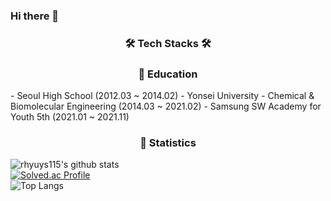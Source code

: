 ### Hi there 👋

<!--
**rhyuys115/rhyuys115** is a ✨ _special_ ✨ repository because its `README.md` (this file) appears on your GitHub profile.

Here are some ideas to get you started:

- 🔭 I’m currently working on ...
- 🌱 I’m currently learning ...
- 👯 I’m looking to collaborate on ...
- 🤔 I’m looking for help with ...
- 💬 Ask me about ...
- 📫 How to reach me: ...
- 😄 Pronouns: ...
- ⚡ Fun fact: ...
-->
<h3 align="center">🛠️ Tech Stacks 🛠️</h3>


  <h3 align="center">📝 Education</h3>
- Seoul High School (2012.03 ~ 2014.02)
- Yonsei University - Chemical & Biomolecular Engineering (2014.03 ~ 2021.02)
- Samsung SW Academy for Youth 5th (2021.01 ~ 2021.11)

  <h3 align="center">📌 Statistics</h3>

![rhyuys115's github stats](https://github-readme-stats.vercel.app/api?username=rhyuys115&theme=tokyonight&show_icons=true)
<br>
[![Solved.ac Profile](http://mazassumnida.wtf/api/v2/generate_badge?boj=rhyuys115)](https://solved.ac/rhyuys115)
<br>
![Top Langs](https://github-readme-stats.vercel.app/api/top-langs/?username=rhyuys115&count_private=true)
